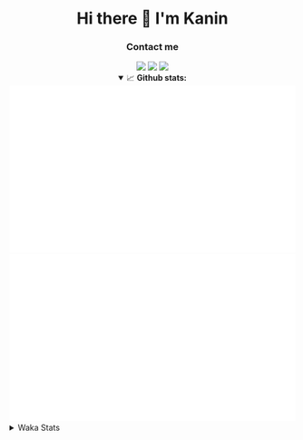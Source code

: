 <div align="center">
 <h1>Hi there 👋 I'm Kanin</h1>
 <h3>Contact me</h3>
 <a href="mailto:im@kanin.dev"><img src="https://img.shields.io/badge/gmail-%23D14836.svg?&style=for-the-badge&logo=gmail&logoColor=white"/></a>
 <a href="https://twitter.com/KaninDev"><img src="https://img.shields.io/badge/twitter-%231DA1F2.svg?&style=for-the-badge&logo=twitter&logoColor=white"/></a>
 <a href="https://www.linkedin.com/in/KaninDev"><img src="https://img.shields.io/badge/linkedin-%230077B5.svg?&style=for-the-badge&logo=linkedin&logoColor=white"/></a>
<details open>
  <summary>📈 <b>Github stats:</b></summary>
  <img src="https://github.com/Kanin/Kanin/blob/master/scripts/GitHubStats/generated/overview.svg"/>
  <img src="https://github.com/Kanin/Kanin/blob/master/scripts/GitHubStats/generated/languages.svg"/>
</details>
</div>

<details>
 <summary>Waka Stats</summary>

<!--START_SECTION:waka-->
![Profile Views](http://img.shields.io/badge/Profile%20Views-14-blue)

![Lines of code](https://img.shields.io/badge/From%20Hello%20World%20I%27ve%20Written-29226%20lines%20of%20code-blue)

**🐱 My Github Data** 

> 🏆 344 Contributions in the Year 2021
 > 
> 📦 52.1 kB Used in Github's Storage 
 > 
> 🚫 Not Opted to Hire
 > 
> 📜 11 Public Repositories 
 > 
> 🔑 5 Private Repositories  
 > 
**I'm an Early 🐤** 

```text
🌞 Morning    98 commits     ████░░░░░░░░░░░░░░░░░░░░░   15.91% 
🌆 Daytime    227 commits    █████████░░░░░░░░░░░░░░░░   36.85% 
🌃 Evening    137 commits    █████░░░░░░░░░░░░░░░░░░░░   22.24% 
🌙 Night      154 commits    ██████░░░░░░░░░░░░░░░░░░░   25.0%

```
📅 **I'm Most Productive on Monday** 

```text
Monday       121 commits    █████░░░░░░░░░░░░░░░░░░░░   19.64% 
Tuesday      91 commits     ███░░░░░░░░░░░░░░░░░░░░░░   14.77% 
Wednesday    89 commits     ███░░░░░░░░░░░░░░░░░░░░░░   14.45% 
Thursday     81 commits     ███░░░░░░░░░░░░░░░░░░░░░░   13.15% 
Friday       78 commits     ███░░░░░░░░░░░░░░░░░░░░░░   12.66% 
Saturday     60 commits     ██░░░░░░░░░░░░░░░░░░░░░░░   9.74% 
Sunday       96 commits     ████░░░░░░░░░░░░░░░░░░░░░   15.58%

```


📊 **This Week I Spent My Time On** 

```text
⌚︎ Time Zone: America/New_York

💬 Programming Languages: 
Python                   21 hrs 22 mins      ████████████████████████░   99.16% 
virtualenv               6 mins              ░░░░░░░░░░░░░░░░░░░░░░░░░   0.53% 
SQL                      2 mins              ░░░░░░░░░░░░░░░░░░░░░░░░░   0.16% 
JSON                     1 min               ░░░░░░░░░░░░░░░░░░░░░░░░░   0.09% 
XML                      0 secs              ░░░░░░░░░░░░░░░░░░░░░░░░░   0.05%

🔥 Editors: 
PyCharm                  21 hrs 33 mins      █████████████████████████   100.0%

🐱‍💻 Projects: 
TomsBot                  21 hrs 26 mins      ████████████████████████░   99.45% 
DenBot                   2 mins              ░░░░░░░░░░░░░░░░░░░░░░░░░   0.23% 
CGLS                     2 mins              ░░░░░░░░░░░░░░░░░░░░░░░░░   0.17% 
Naila.py                 1 min               ░░░░░░░░░░░░░░░░░░░░░░░░░   0.15%

💻 Operating System: 
Linux                    21 hrs 33 mins      █████████████████████████   100.0%

```

**I Mostly Code in Python** 

```text
Python                   21 repos            ███████████████████░░░░░░   77.78% 
JavaScript               3 repos             ██░░░░░░░░░░░░░░░░░░░░░░░   11.11% 
Kotlin                   1 repo              █░░░░░░░░░░░░░░░░░░░░░░░░   3.7% 
HTML                     1 repo              █░░░░░░░░░░░░░░░░░░░░░░░░   3.7% 
Java                     1 repo              █░░░░░░░░░░░░░░░░░░░░░░░░   3.7%

```


**Timeline**

![Chart not found](https://raw.githubusercontent.com/Kanin/Kanin/master/charts/bar_graph.png) 


 Last Updated on 21/07/2021
<!--END_SECTION:waka-->
</details>
